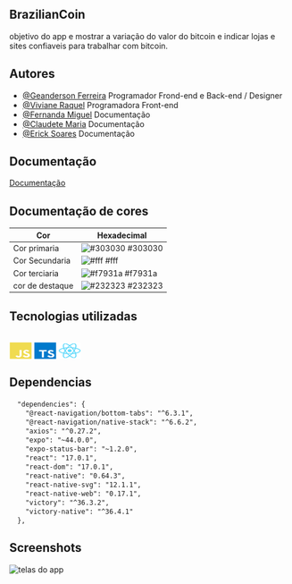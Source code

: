 
## BrazilianCoin

objetivo do app e mostrar a variação do valor do bitcoin e indicar lojas e sites confiaveis para trabalhar com bitcoin.


## Autores

- [@Geanderson Ferreira](https://github.com/geanderson-062) Programador Frond-end e Back-end / Designer 
- [@Viviane Raquel](https://github.com/VivianeRaquel) Programadora Front-end
- [@Fernanda Miguel](https://github.com/Fernanda-Miguel) Documentação
- [@Claudete Maria](https://github.com/Claudete1105) Documentação
- [@Erick Soares](https://github.com/ericksoares12) Documentação


## Documentação


[Documentação](https://github.com/geanderson-062/app-BrazilianCoin-react-native/blob/main/Documents/documentacao.pdf)



## Documentação de cores



| Cor               | Hexadecimal                                                |
| ----------------- | ---------------------------------------------------------------- |
| Cor primaria       | ![#303030](https://via.placeholder.com/10/0a192f?text=+) #303030 |
| Cor Secundaria       | ![#fff](https://via.placeholder.com/10/f8f8f8?text=+) #fff |
| Cor terciaria       | ![#f7931a](https://via.placeholder.com/10/00b48a?text=+) #f7931a |
| cor de destaque       | ![#232323](https://via.placeholder.com/10/00b48a?text=+) #232323 |


## Tecnologias utilizadas

<div style="display: inline_block"><br>
  <img align="center" alt="Js" height="30" width="40" src="https://raw.githubusercontent.com/devicons/devicon/master/icons/javascript/javascript-plain.svg">
  <img align="center" alt="Ts" height="30" width="40" src="https://raw.githubusercontent.com/devicons/devicon/master/icons/typescript/typescript-plain.svg">
  <img align="center" alt="React" height="30" width="40" src="https://raw.githubusercontent.com/devicons/devicon/master/icons/react/react-original.svg">
</div>



## Dependencias

      "dependencies": {
        "@react-navigation/bottom-tabs": "^6.3.1",
        "@react-navigation/native-stack": "^6.6.2",
        "axios": "^0.27.2",
        "expo": "~44.0.0",
        "expo-status-bar": "~1.2.0",
        "react": "17.0.1",
        "react-dom": "17.0.1",
        "react-native": "0.64.3",
        "react-native-svg": "12.1.1",
        "react-native-web": "0.17.1",
        "victory": "^36.3.2",
        "victory-native": "^36.4.1"
      },


    
## Screenshots

![telas do app](https://github.com/geanderson-062/app-BrazilianCoin-react-native/blob/main/Documents/screens.png)

